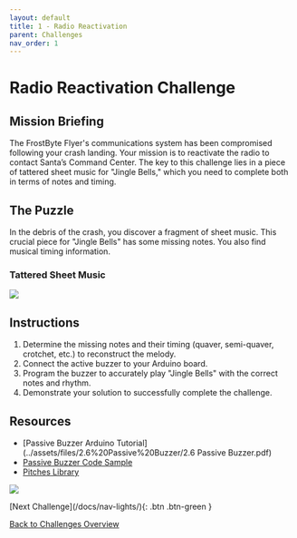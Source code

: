 ```yaml
---
layout: default
title: 1 - Radio Reactivation
parent: Challenges
nav_order: 1
---
```


# Radio Reactivation Challenge

## Mission Briefing
The FrostByte Flyer's communications system has been compromised following your crash landing. Your mission is to reactivate the radio to contact Santa’s Command Center. The key to this challenge lies in a piece of tattered sheet music for "Jingle Bells," which you need to complete both in terms of notes and timing.

## The Puzzle
In the debris of the crash, you discover a fragment of sheet music. This crucial piece for "Jingle Bells" has some missing notes. You also find musical timing information.

### Tattered Sheet Music
![](../assets/images/jb_sheet.png)



## Instructions
1. Determine the missing notes and their timing (quaver, semi-quaver, crotchet, etc.) to reconstruct the melody.
2. Connect the active buzzer to your Arduino board.
3. Program the buzzer to accurately play "Jingle Bells" with the correct notes and rhythm.
4. Demonstrate your solution to successfully complete the challenge.

## Resources
- [Passive Buzzer Arduino Tutorial](../assets/files/2.6%20Passive%20Buzzer/2.6 Passive Buzzer.pdf)
- [Passive Buzzer Code Sample](../assets/files/2.6%20Passive%20Buzzer/passive_buzzer/passive_buzzer.ino)
- [Pitches Library](../assets/files/2.6%20Passive%20Buzzer/pitches.zip)

![](../assets/images/note_lengths.png)

<span class="fs-8">
[Next Challenge](/docs/nav-lights/){: .btn .btn-green }
</span>

[Back to Challenges Overview](/docs/challenges/)
